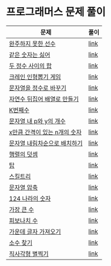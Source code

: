 # 프로그래머스 문제 풀이

| 문제 | 풀이 |
| --- | --- |
| [완주하지 못한 선수](https://programmers.co.kr/learn/courses/30/lessons/42576) | [link](./완주하지-못한-선수.js) |
| [같은 숫자는 싫어](https://programmers.co.kr/learn/courses/30/lessons/12906) | [link](./같은-숫자는-싫어.js) |
| [두 정수 사이의 합](https://programmers.co.kr/learn/courses/30/lessons/12912) | [link](./두-정수-사이의-합.js) |
| [크레인 인형뽑기 게임](https://programmers.co.kr/learn/courses/30/lessons/64061) | [link](./크레인-인형뽑기-게임.js) |
| [문자열을 정수로 바꾸기](https://programmers.co.kr/learn/courses/30/lessons/12925) | [link](./문자열을-정수로-바꾸기.js) |
| [자연수 뒤집어 배열로 만들기](https://programmers.co.kr/learn/courses/30/lessons/12932) | [link](./자연수-뒤집어-배열로-만들기.js) |
| [K번째수](https://programmers.co.kr/learn/courses/30/lessons/42748) | [link](./K번째수.js) |
| [문자열 내 p와 y의 개수](https://programmers.co.kr/learn/courses/30/lessons/12916) | [link](./문자열-내-p와-y의-개수.js) |
| [x만큼 간격이 있는 n개의 숫자](https://programmers.co.kr/learn/courses/30/lessons/12954) | [link](./x만큼-간격이-있는-n개의-숫자.js) |
| [문자열 내림차순으로 배치하기](https://programmers.co.kr/learn/courses/30/lessons/12917) | [link](./문자열-내림차순으로-배치하기.js) |
| [행렬의 덧셈](https://programmers.co.kr/learn/courses/30/lessons/12950) | [link](./행렬의-덧셈.js) |
| [탑](https://programmers.co.kr/learn/courses/30/lessons/42588) | [link](./탑.js) |
| [스킬트리](https://programmers.co.kr/learn/courses/30/lessons/49993) | [link](./스킬트리.js) |
| [문자열 압축](https://programmers.co.kr/learn/courses/30/lessons/60057) | [link](./문자열-압축.js) |
| [124 나라의 숫자](https://programmers.co.kr/learn/courses/30/lessons/12899) | [link](./124-나라의-숫자.js) |
| [가장 큰 수](https://programmers.co.kr/learn/courses/30/lessons/42746) | [link](./가장-큰-수.js) |
| [피보나치 수](https://programmers.co.kr/learn/courses/30/lessons/12945) | [link](./피보나치-수.js) |
| [가운데 글자 가져오기](https://programmers.co.kr/learn/courses/30/lessons/12903) | [link](./가운데-글자-가져오기.js) |
| [소수 찾기](https://programmers.co.kr/learn/courses/30/lessons/12921) | [link](./소수-찾기.js) |
| [직사각형 별찍기](https://programmers.co.kr/learn/courses/30/lessons/12969) | [link](./직사각형-별찍기.js) |
